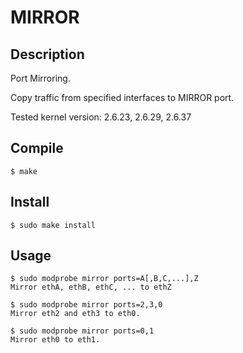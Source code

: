 # MIRROR

## Description

Port Mirroring.

Copy traffic from specified interfaces to MIRROR port.

Tested kernel version: 2.6.23, 2.6.29, 2.6.37

## Compile

    $ make

## Install

    $ sudo make install

## Usage

    $ sudo modprobe mirror ports=A[,B,C,...],Z
    Mirror ethA, ethB, ethC, ... to ethZ

    $ sudo modprobe mirror ports=2,3,0
    Mirror eth2 and eth3 to eth0.

    $ sudo modprobe mirror ports=0,1
    Mirror eth0 to eth1.
